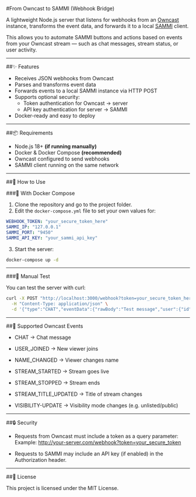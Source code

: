 #From Owncast to SAMMI (Webhook Bridge)

A lightweight Node.js server that listens for webhooks from an [Owncast](https://owncast.online/) instance, transforms the event data, and forwards it to a local [SAMMI](https://sammi.solutions/) client.

This allows you to automate SAMMI buttons and actions based on events from your Owncast stream — such as chat messages, stream status, or user activity.

---

##✨ Features

- Receives JSON webhooks from Owncast
- Parses and transforms event data
- Forwards events to a local SAMMI instance via HTTP POST
- Supports optional security:
  - Token authentication for Owncast → server
  - API key authentication for server → SAMMI
- Docker-ready and easy to deploy

---

##📦 Requirements

- Node.js 18+ **(if running manually)**
- Docker & Docker Compose **(recommended)**
- Owncast configured to send webhooks
- SAMMI client running on the same network

---

##🚀 How to Use

###🔧 With Docker Compose

1. Clone the repository and go to the project folder.
2. Edit the `docker-compose.yml` file to set your own values for:

```yaml
WEBHOOK_TOKEN: "your_secure_token_here"
SAMMI_IP: "127.0.0.1"
SAMMI_PORT: "9450"
SAMMI_API_KEY: "your_sammi_api_key"
```

3. Start the server:
```bash
docker-compose up -d
```

---

###🧪 Manual Test

You can test the server with curl:

```bash
curl -X POST "http://localhost:3000/webhook?token=your_secure_token_here" \
  -H "Content-Type: application/json" \
  -d '{"type":"CHAT","eventData":{"rawBody":"Test message","user":{"id":"abc123","displayName":"TestUser"},"timestamp":1234567890}}'
```

---

##🔁 Supported Owncast Events

- CHAT → Chat message

- USER_JOINED → New viewer joins

- NAME_CHANGED → Viewer changes name

- STREAM_STARTED → Stream goes live

- STREAM_STOPPED → Stream ends

- STREAM_TITLE_UPDATED → Title of stream changes

- VISIBILITY-UPDATE → Visibility mode changes (e.g. unlisted/public)

---

##🔒 Security
- Requests from Owncast must include a token as a query parameter:
Example: http://your-server.com/webhook?token=your_secure_token

- Requests to SAMMI may include an API key (if enabled) in the Authorization header.

---

##📄 License

This project is licensed under the MIT License.
